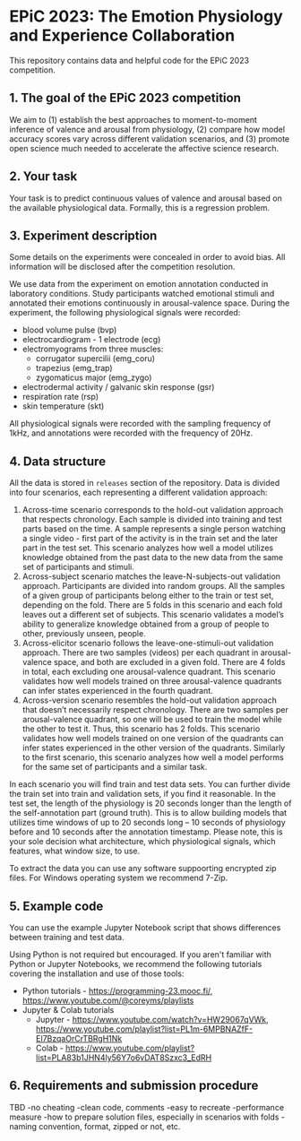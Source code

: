 # EPiC 2023: The Emotion Physiology and Experience Collaboration

This repository contains data and helpful code for the EPiC 2023 competition.

## 1. The goal of the EPiC 2023 competition
We aim to (1) establish the best approaches to moment-to-moment inference of valence and arousal from physiology, (2) compare how model accuracy scores vary across different validation scenarios, and (3) promote open science much needed to accelerate the affective science research.

## 2. Your task
Your task is to predict continuous values of valence and arousal based on the available physiological data. Formally, this is a regression problem.

## 3. Experiment description
Some details on the experiments were concealed in order to avoid bias. All information will be disclosed after the competition resolution.

We use data from the experiment on emotion annotation conducted in laboratory conditions. Study participants watched emotional stimuli and annotated their emotions continuously in arousal-valence space. During the experiment, the following physiological signals were recorded:
- blood volume pulse (bvp)
- electrocardiogram - 1 electrode (ecg)
- electromyograms from three muscles:
	- corrugator supercilii (emg_coru)
	- trapezius (emg_trap)
	- zygomaticus major (emg_zygo)
- electrodermal activity / galvanic skin response (gsr)
- respiration rate (rsp)
- skin temperature (skt)

All physiological signals were recorded with the sampling frequency of 1kHz, and annotations were recorded with the frequency of 20Hz.

## 4. Data structure
All the data is stored in `releases` section of the repository. Data is divided into four scenarios, each representing a different validation approach:
1. Across-time scenario corresponds to the hold-out validation approach that respects chronology. Each sample is divided into training and test parts based on the time. A sample represents a single person watching a single video - first part of the activity is in the train set and the later part in the test set.
This scenario analyzes how well a model utilizes knowledge obtained from the past data to the new data from the same set of participants and stimuli.
2. Across-subject scenario matches the leave-N-subjects-out validation approach. Participants are divided into random groups. All the samples of a given group of participants belong either to the train or test set, depending on the fold. There are 5 folds in this scenario and each fold leaves out a different set of subjects.
This scenario validates a model’s ability to generalize knowledge obtained from a group of people to other, previously unseen, people.
3. Across-elicitor scenario follows the leave-one-stimuli-out validation approach. There are two samples (videos) per each quadrant in arousal-valence space, and both are excluded in a given fold. There are 4 folds in total, each excluding one arousal-valence quadrant.
This scenario validates how well models trained on three arousal-valence quadrants can infer states experienced in the fourth quadrant.
4. Across-version scenario resembles the hold-out validation approach that doesn’t necessarily respect chronology. There are two samples per arousal-valence quadrant, so one will be used to train the model while the other to test it. Thus, this scenario has 2 folds.
This scenario validates how well models trained on one version of the quadrants can infer states experienced in the other version of the quadrants.
Similarly to the first scenario, this scenario analyzes how well a model performs for the same set of participants and a similar task.

In each scenario you will find train and test data sets. You can further divide the train set into train and validation sets, if you find it reasonable.
In the test set, the length of the physiology is 20 seconds longer than the length of the self-annotation part (ground truth). This is to allow building models that utilizes time windows of up to 20 seconds long – 10 seconds of physiology before and 10 seconds after the annotation timestamp. Please note, this is your sole decision what architecture, which physiological signals, which features, what window size, to use.

To extract the data you can use any software suppoorting encrypted zip files. For Windows operating system we recommend 7-Zip.

## 5. Example code
You can use the example Jupyter Notebook script that shows differences between training and test data.

Using Python is not required but encouraged. If you aren't familiar with Python or Jupyter Notebooks, we recommend the following tutorials covering the installation and use of those tools:
- Python tutorials - https://programming-23.mooc.fi/, https://www.youtube.com/@coreyms/playlists
- Jupyter & Colab tutorials 
    - Jupyter - https://www.youtube.com/watch?v=HW29067qVWk, https://www.youtube.com/playlist?list=PL1m-6MPBNAZfF-El7BzqaOrCrTBRgH1Nk
    - Colab - https://www.youtube.com/playlist?list=PLA83b1JHN4ly56Y7o6vDAT8Szxc3_EdRH


## 6. Requirements and submission procedure
TBD
-no cheating
-clean code, comments
-easy to recreate
-performance measure
-how to prepare solution files, especially in scenarios with folds - naming convention, format, zipped or not, etc.
